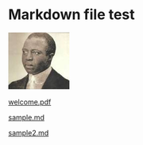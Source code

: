 # Markdown file test

![../support/photo.jpg](../support/photo.jpg)

[welcome.pdf](../support/welcome.pdf)

[sample.md](sample.md)

[sample2.md](./sample.md)
